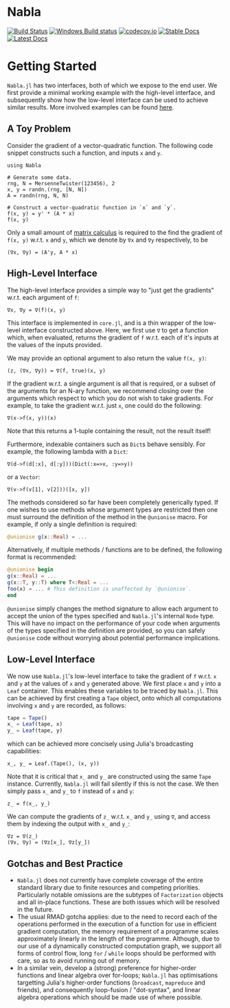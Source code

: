 # Nabla

[![Build Status](https://travis-ci.org/invenia/Nabla.jl.svg?branch=master)](https://travis-ci.org/invenia/Nabla.jl)
[![Windows Build status](https://ci.appveyor.com/api/projects/status/g0gun5dxbkt631am/branch/master?svg=true)](https://ci.appveyor.com/project/iamed2/nabla-jl/branch/master)
[![codecov.io](https://codecov.io/github/invenia/Nabla.jl/coverage.svg?branch=master)](https://codecov.io/github/invenia/Nabla.jl?branch=master)
[![Stable Docs](https://img.shields.io/badge/docs-stable-blue.svg)](https://invenia.github.io/Nabla.jl/stable)
[![Latest Docs](https://img.shields.io/badge/docs-latest-blue.svg)](https://invenia.github.io/Nabla.jl/latest)

# Getting Started

`Nabla.jl` has two interfaces, both of which we expose to the end user. We first provide a minimal working example with the high-level interface, and subsequently show how the low-level interface can be used to achieve similar results. More involved examples can be found [here](https://github.com/invenia/Nabla.jl/tree/master/examples).

## A Toy Problem

Consider the gradient of a vector-quadratic function. The following code snippet constructs such a function, and inputs `x` and `y`.
```@example toy
using Nabla

# Generate some data.
rng, N = MersenneTwister(123456), 2
x, y = randn.(rng, [N, N])
A = randn(rng, N, N)

# Construct a vector-quadratic function in `x` and `y`.
f(x, y) = y' * (A * x)
f(x, y)
```

Only a small amount of [matrix calculus](https://en.wikipedia.org/wiki/Matrix_calculus) is required to the find the gradient of `f(x, y)` w.r.t. `x` and `y`, which we denote by `∇x` and `∇y` respectively, to be

```@example toy
(∇x, ∇y) = (A'y, A * x)
```

## High-Level Interface
The high-level interface provides a simple way to "just get the gradients" w.r.t. each argument of `f`:
```@example toy
∇x, ∇y = ∇(f)(x, y)
```
This interface is implemented in `core.jl`, and is a thin wrapper of the low-level interface constructed above. Here, we first use `∇` to get a function which, when evaluated, returns the gradient of `f` w.r.t. each of it's inputs at the values of the inputs provided.

We may provide an optional argument to also return the value `f(x, y)`:
```@example toy
(z, (∇x, ∇y)) = ∇(f, true)(x, y)
```

If the gradient w.r.t. a single argument is all that is required, or a subset of the arguments for an N-ary function, we recommend closing over the arguments which respect to which you do not wish to take gradients. For example, to take the gradient w.r.t. just `x`, one could do the following:
```@example toy
∇(x->f(x, y))(x)
```
Note that this returns a 1-tuple containing the result, not the result itself!

Furthermore, indexable containers such as `Dict`s behave sensibly. For example, the following lambda with a `Dict`:
```@example toy
∇(d->f(d[:x], d[:y]))(Dict(:x=>x, :y=>y))
```
or a `Vector`:
```@example toy
∇(v->f(v[1], v[2]))([x, y])
```

The methods considered so far have been completely generically typed. If one wishes to use methods whose argument types are restricted then one must surround the definition of the method in the `@unionise` macro. For example, if only a single definition is required:
```julia
@unionise g(x::Real) = ...
```
Alternatively, if multiple methods / functions are to be defined, the following format is recommended:
```julia
@unionise begin
g(x::Real) = ...
g(x::T, y::T) where T<:Real = ...
foo(x) = ... # This definition is unaffected by `@unionise`.
end
```
`@unionise` simply changes the method signature to allow each argument to accept the union of the types specified and `Nabla.jl`'s internal `Node` type. This will have no impact on the performance of your code when arguments of the types specified in the definition are provided, so you can safely `@unionise` code without worrying about potential performance implications.

## Low-Level Interface

We now use `Nabla.jl`'s low-level interface to take the gradient of `f` w.r.t. `x` and `y` at the values of `x` and `y` generated above. We first place `x` and `y` into a `Leaf` container. This enables these variables to be traced by `Nabla.jl`. This can be achieved by first creating a `Tape` object, onto which all computations involving `x` and `y` are recorded, as follows:
```julia
tape = Tape()
x_ = Leaf(tape, x)
y_ = Leaf(tape, y)
```
which can be achieved more concisely using Julia's broadcasting capabilities:
```@example toy
x_, y_ = Leaf.(Tape(), (x, y))
```
Note that it is critical that `x_` and `y_` are constructed using the same `Tape` instance. Currently, `Nabla.jl` will fail silently if this is not the case.
We then simply pass `x_` and `y_` to `f` instead of `x` and `y`:
```@example toy
z_ = f(x_, y_)
```

We can compute the gradients of `z_` w.r.t. `x_` and `y_` using `∇`, and access them by indexing the output with `x_` and `y_`:
```@example toy
∇z = ∇(z_)
(∇x, ∇y) = (∇z[x_], ∇z[y_])
```

## Gotchas and Best Practice
- `Nabla.jl` does not currently have complete coverage of the entire standard library due to finite resources and competing priorities. Particularly notable omissions are the subtypes of `Factorization` objects and all in-place functions. These are both issues which will be resolved in the future.
- The usual RMAD gotcha applies: due to the need to record each of the operations performed in the execution of a function for use in efficient gradient computation, the memory requirement of a programme scales approximately linearly in the length of the programme. Although, due to our use of a dynamically constructed computation graph, we support all forms of control flow, long `for` / `while` loops should be performed with care, so as to avoid running out of memory.
- In a similar vein, develop a (strong) preference for higher-order functions and linear algebra over for-loops; `Nabla.jl` has optimisations targetting Julia's higher-order functions (`broadcast`, `mapreduce` and friends), and consequently loop-fusion / "dot-syntax", and linear algebra operations which should be made use of where possible.
